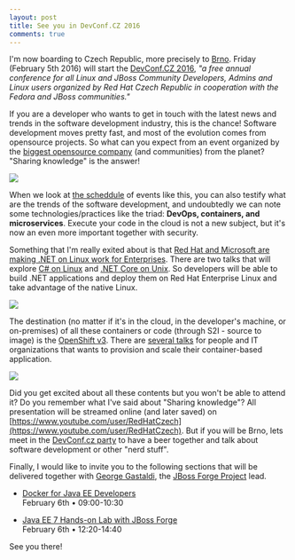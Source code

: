 ```yaml
---
layout: post
title: See you in DevConf.CZ 2016
comments: true
---
```


I'm now boarding to Czech Republic, more precisely to [Brno](https://goo.gl/maps/4ZMo4u8NEiN2).  Friday (February 5th 2016) will start the [DevConf.CZ 2016](http://www.devconf.cz/), *"a free annual conference for all Linux and JBoss Community Developers, Admins and Linux users organized by Red Hat Czech Republic in cooperation with the Fedora and JBoss communities."*

If you are a developer who wants to get in touch with the latest news and trends in the software development industry, this is the chance! Software development moves pretty fast, and most of the evolution comes from opensource projects. So what can you expect from an event organized by the [biggest opensource company](http://www.redhat.com/) (and communities) from the planet? "Sharing knowledge" is the answer! 

![](https://media.licdn.com/media/p/5/000/23a/303/37a2493.png)

When we look at [the scheddule](https://devconfcz2016.sched.org/) of events like this, you can also testify what are the trends of the software development, and undoubtedly we can note some technologies/practices like the triad: **DevOps, containers, and microservices**. Execute your code in the cloud is not a new subject, but it's now an even more important  together with security.

Something that I'm really exited about is that [Red Hat and Microsoft are making .NET on Linux work for Enterprises](http://developerblog.redhat.com/2015/11/04/red-hat-microsoft-making-dot-net-on-linux-for-enterprises/). There are two talks that will explore [C# on Linux](https://devconfcz2016.sched.org/event/5m0W/c-on-linux) and [.NET Core on Unix](https://devconfcz2016.sched.org/event/5m0H/net-core-on-unix). So developers will be able to build .NET applications and deploy them on Red Hat Enterprise Linux and take advantage of the native Linux.

![](/images/ms-linux.jpg)

The destination (no matter if it's in the cloud, in the developer's machine, or on-premises) of all these containers or code (through S2I - source to image) is the [OpenShift v3](https://www.openshift.org/).  There are [several talks](https://devconfcz2016.sched.org/overview/type/OpenShift) for people and IT organizations that wants to provision and scale their container-based application.

![](https://blog.openshift.com/wp-content/uploads/Community-Slide.png)

Did you get excited about all these contents but you won't be able to attend it? Do you remember what I've said about "Sharing knowledge"? All presentation will be streamed online (and later saved) on [https://www.youtube.com/user/RedHatCzech](https://www.youtube.com/user/RedHatCzech). But if you will be Brno, lets meet in the [DevConf.cz party](http://devconf.cz/party) to have a beer together and talk about software development or other "nerd stuff".

Finally, I would like to invite you to the following sections that will be delivered together with [George Gastaldi](https://twitter.com/gegastaldi), the [JBoss Forge Project](http://forge.jboss.org/) lead.

- [Docker for Java EE Developers](https://devconfcz2016.sched.org/event/5m0d/docker-for-java-ee-developers)  
  February 6th • 09:00-10:30

- [Java EE 7 Hands-on Lab with JBoss Forge](https://devconfcz2016.sched.org/event/5m0x/java-ee-7-hands-on-lab-with-jboss-forge)  
  February 6th • 12:20-14:40
  
See you there!